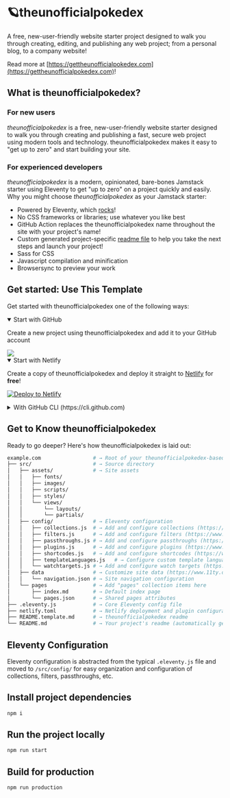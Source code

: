 # 🪐theunofficialpokedex

A free, new-user-friendly website starter project designed to walk you through creating, editing, and publishing any web project; from a personal blog, to a company website!

Read more at [https://gettheunofficialpokedex.com](https://gettheunofficialpokedex.com)!

## What is theunofficialpokedex?

### For new users

_theunofficialpokedex_ is a free, new-user-friendly website starter designed to walk you through creating and publishing a fast, secure web project using modern tools and technology. theunofficialpokedex makes it easy to "get up to zero" and start building your site.

### For experienced developers

_theunofficialpokedex_ is a modern, opinionated, bare-bones Jamstack starter using Eleventy to get "up to zero" on a project quickly and easily.
Why you might choose _theunofficialpokedex_ as your Jamstack starter:

* Powered by Eleventy, which [rocks](https://11ty.rocks)!
* No CSS frameworks or libraries; use whatever you like best
* GitHub Action replaces the theunofficialpokedex name throughout the site with your project's name!
* Custom generated project-specific [readme file](https://github.com/WDdanger/theunofficialpokedex/blob/master/README.theunofficialpokedex.md) to help you take the next steps and launch your project!
* Sass for CSS
* Javascript compilation and minification
* Browsersync to preview your work

## Get started: Use This Template

Get started with theunofficialpokedex one of the following ways:

<details open>
 <summary>Start with GitHub</summary>

Create a new project using theunofficialpokedex and add it to your GitHub account

<a href="https://github.com/WDdanger/theunofficialpokedex/generate">
  <img src="https://img.shields.io/badge/use%20this-template-blueviolet?logo=github&style=for-the-badge">
</a>
 </details>

<details open>
 <summary>Start with Netlify</summary>

Create a copy of theunofficialpokedex and deploy it straight to [Netlify](https://netlify.com) for **free**!

[![Deploy to Netlify](https://www.netlify.com/img/deploy/button.svg)](https://app.netlify.com/start/deploy?repository=https://github.com/WDdanger/theunofficialpokedex)


 </details>

<details>
 <summary>With GitHub CLI (https://cli.github.com)</summary>

Get started from your command line

 ```sh
  gh repo create example.com --template WDdanger/theunofficialpokedex
 ```

</details>

## Get to Know theunofficialpokedex

Ready to go deeper? Here's how theunofficialpokedex is laid out:

```sh
example.com                 # → Root of your theunofficialpokedex-based project
├── src/                    # → Source directory
│   ├── assets/             # → Site assets
│   │   ├── fonts/
│   │   ├── images/
│   │   ├── scripts/
│   │   ├── styles/
│   │   └── views/
│   │       └── layouts/
│   │       └── partials/
│   ├── config/             # → Eleventy configuration
│   │   ├── collections.js  # → Add and configure collections (https://www.11ty.dev/docs/collections/)
│   │   ├── filters.js      # → Add and configure filters (https://www.11ty.dev/docs/filters/)
│   │   ├── passthroughs.js # → Add and configure passthroughs (https://www.11ty.dev/docs/copy/)
│   │   ├── plugins.js      # → Add and configure plugins (https://www.11ty.dev/docs/plugins/)
│   │   ├── shortcodes.js   # → Add and configure shortcodes (https://www.11ty.dev/docs/shortcodes/)
│   │   ├── templateLanguages.js   # → Configure custom template languages (HINT: this is where theunofficialpokedex's Sass and Javascript pipelines are set up!) (https://www.11ty.dev/docs/languages/custom/)
│   │   └── watchtargets.js # → Add and configure watch targets (https://www.11ty.dev/docs/watch-serve/)
│   ├── data                # → Customize site data (https://www.11ty.dev/docs/data/)
│   │   └── navigation.json # → Site navigation configuration
│   └── pages               # → Add "pages" collection items here
│       ├── index.md        # → Default index page
│       └── pages.json      # → Shared pages attributes
├── .eleventy.js            # → Core Eleventy config file
├── netlify.toml            # → Netlify deployment and plugin configuration (optional)
├── README.template.md      # → theunofficialpokedex readme
└── README.md               # → Your project's readme (automatically generated when this template is used)
```

## Eleventy Configuration

Eleventy configuration is abstracted from the typical `.eleventy.js` file and moved to `/src/config/` for easy organization and configuration of collections, filters, passthroughs, etc.

## Install project dependencies

```bash
npm i
```

## Run the project locally

```bash
npm run start
```

## Build for production

```bash
npm run production
```
